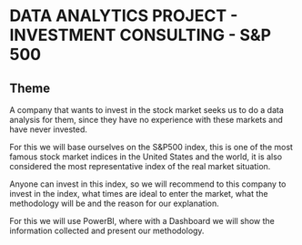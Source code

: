 # DATA ANALYTICS PROJECT - INVESTMENT CONSULTING - S&P 500

## Theme

A company that wants to invest in the stock market seeks us to do a data analysis for them, since they have no experience with these markets and have never invested.

For this we will base ourselves on the S&P500 index, this is one of the most famous stock market indices in the United States and the world, it is also considered the most representative index of the real market situation.

Anyone can invest in this index, so we will recommend to this company to invest in the index, what times are ideal to enter the market, what the methodology will be and the reason for our explanation.

For this we will use PowerBI, where with a Dashboard we will show the information collected and present our methodology.
